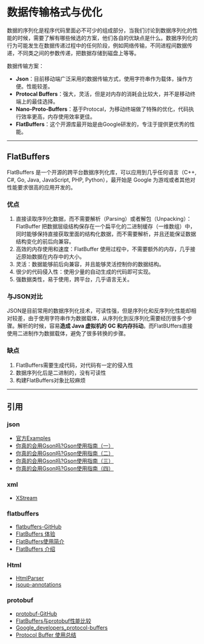 # 数据传输格式与优化

数据的序列化是程序代码里面必不可少的组成部分，当我们讨论到数据序列化的性能的时候，需要了解有哪些候选的方案，他们各自的优缺点是什么。数据序列化的行为可能发生在数据传递过程中的任何阶段，例如网络传输，不同进程间数据传递，不同类之间的参数传递，把数据存储到磁盘上等等。

数据传输方案：

- **Json**：目前移动端广泛采用的数据传输方式，使用字符串作为载体，操作方便。性能较差。
- **Protocal Buffers**：强大，灵活，但是对内存的消耗会比较大，并不是移动终端上的最佳选择。
- **Nano-Proto-Buffers**：基于Protocal，为移动终端做了特殊的优化，代码执行效率更高，内存使用效率更佳。
- **FlatBuffers**：这个开源库最开始是由Google研发的，专注于提供更优秀的性能。

---
## FlatBuffers

FlatBuffers 是一个开源的跨平台数据序列化库，可以应用到几乎任何语言（C++, C#, Go, Java, JavaScript, PHP, Python），最开始是 Google 为游戏或者其他对性能要求很高的应用开发的。

### 优点

1. 直接读取序列化数据，而不需要解析（Parsing）或者解包（Unpacking）：FlatBuffer 把数据层级结构保存在一个扁平化的二进制缓存（一维数组）中，同时能够保持直接获取里面的结构化数据，而不需要解析，并且还能保证数据结构变化的前后向兼容。
2. 高效的内存使用和速度：FlatBuffer 使用过程中，不需要额外的内存，几乎接近原始数据在内存中的大小。
3. 灵活：数据能够前后向兼容，并且能够灵活控制你的数据结构。
4. 很少的代码侵入性：使用少量的自动生成的代码即可实现。
5. 强数据类性，易于使用，跨平台，几乎语言无关。

### 与JSON对比

JSON是目前常用的数据序列化技术，可读性强，但是序列化和反序列化性能却相对较差，由于使用字符串作为数据载体，从序列化到反序列化需要经历很多个步骤。解析的时候，容易**造成 Java 虚拟机的 GC 和内存抖动**。而FlatBUffers直接使用二进制作为数据载体，避免了很多转换的步骤。

### 缺点

1. FlatBuffers需要生成代码，对代码有一定的侵入性
2. 数据序列化后是二进制的，没有可读性
3. 构建FlatBuffers对象比较麻烦

----
## 引用

### json

- [官方Examples](https://sites.google.com/site/gson/gson-user-guide#TOC-Primitives-Examples)
- [你真的会用Gson吗?Gson使用指南（一）](http://www.jianshu.com/p/e740196225a4)
- [你真的会用Gson吗?Gson使用指南（二）](http://www.jianshu.com/p/c88260adaf5e)
- [你真的会用Gson吗?Gson使用指南（三）](http://www.jianshu.com/p/0e40a52c0063)
- [你真的会用Gson吗?Gson使用指南（四）](http://www.jianshu.com/p/3108f1e44155)

### xml

- [XStream](http://x-stream.github.io/)

### flatbuffers

- [flatbuffers-GitHub](https://github.com/google/flatbuffers)
- [FlatBuffers 体验](http://www.race604.com/flatbuffers-intro/)
- [FlatBuffers使用简介](http://www.jianshu.com/p/6eb04a149cd8)
- [FlatBuffers 介绍](https://github.com/xitu/gold-miner/blob/master/TODO/flatbuffers-in-android-introdution.md)

### Html

- [HtmlParser](https://www.ibm.com/developerworks/cn/opensource/os-cn-crawler/)
- [jsoup-annotations](https://github.com/fcannizzaro/jsoup-annotations)

### protobuf

- [protobuf-GitHub](https://github.com/google/protobuf)
- [FlatBuffers与protobuf性能比较](http://blog.csdn.net/menggucaoyuan/article/details/34409433)
- [Google_developers_protocol-buffers](https://developers.google.com/protocol-buffers/)
- [Protocol Buffer 使用总结](http://pixelblog.top/protocol-buffer-shi-yong-zong-jie/)
